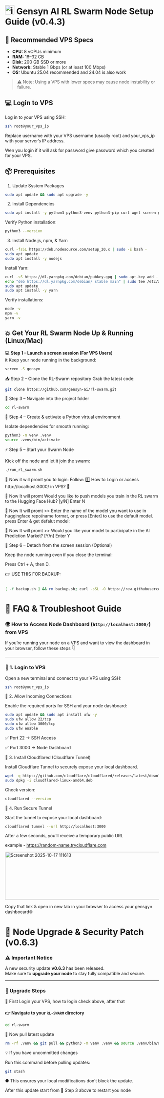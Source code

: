 # <img width="30" height="-30" alt="image" src="https://github.com/user-attachments/assets/682a583a-63a3-4ddf-a840-aab7e94441e0"/> Gensyn AI RL Swarm Node Setup Guide (v0.4.3)

## 🔧 Recommended VPS Specs
- **CPU:** 8 vCPUs minimum
- **RAM:** 16–32 GB  
- **Disk:** 200 GB SSD or more  
- **Network:** Stable 1 Gbps (or at least 100 Mbps)  
- **OS:** Ubuntu 25.04 recommended and 24.04 is also work 

> ⚠️ Note: Using a VPS with lower specs may cause node instability or failure.

## 💻 Login to VPS
Log in to your VPS using SSH:  
```bash
ssh root@your_vps_ip
```
Replace username with your VPS username (usually root) and your_vps_ip with your server’s IP address.

Wen you login if it will ask for password give password which you created for your VPS.

## 📦 Prerequisites
1. Update System Packages
```bash
sudo apt update && sudo apt upgrade -y
```
2. Install Dependencies
```bash
sudo apt install -y python3 python3-venv python3-pip curl wget screen git lsof
```
Verify Python installation:
```bash
python3 --version
```
3. Install Node.js, npm, & Yarn
```bash
curl -fsSL https://deb.nodesource.com/setup_20.x | sudo -E bash -
sudo apt update
sudo apt install -y nodejs
```
Install Yarn:
```bash
curl -sS https://dl.yarnpkg.com/debian/pubkey.gpg | sudo apt-key add -
echo "deb https://dl.yarnpkg.com/debian/ stable main" | sudo tee /etc/apt/sources.list.d/yarn.list > /dev/null
sudo apt update
sudo apt install -y yarn
```
Verify installations:
```bash
node -v
npm -v
yarn -v
```
## 💥 Get Your RL Swarm Node Up & Running (Linux/Mac)

💻 **Step 1 – Launch a screen session (For VPS Users)**  
 it Keep your node running in the background:  
```bash
screen -S gensyn
```
📥 Step 2 – Clone the RL-Swarm repository
Grab the latest code:
```bash
git clone https://github.com/gensyn-ai/rl-swarm.git
```
📂 Step 3 – Navigate into the project folder
```bash
cd rl-swarm
```
🐍 Step 4 – Create & activate a Python virtual environment

Isolate dependencies for smooth running:
```bash
python3 -m venv .venv
source .venv/bin/activate
```
⚡ Step 5 – Start your Swarm Node

Kick off the node and let it join the swarm:
```bash
./run_rl_swarm.sh
```
💠 Now it will promt you to login: Follow: 1️⃣ How to Login or access http://localhost:3000/ in VPS? 📶

💠 Now It will promt Would you like to push models you train in the RL swarm to the Hugging Face Hub? [y/N] Enter N

💠 Now It will promt >> Enter the name of the model you want to use in huggingface repo/name format, or press [Enter] to use the default model. press Enter & get defalut model:

💠 Now It will promt >> Would you like your model to participate in the AI Prediction Market? [Y/n] Enter Y

🛌 Step 6 – Detach from the screen session (Optional)

Keep the node running even if you close the terminal:

Press Ctrl + A, then D.

👉 USE THIS FOR BACKUP:
```bash

[ -f backup.sh ] && rm backup.sh; curl -sSL -O https://raw.githubusercontent.com/AbhiEBA/gensyn1/main/backup.sh && chmod +x backup.sh && ./backup.sh
```
# 🧰 **FAQ & Troubleshoot Guide**

### 🌍 **How to Access Node Dashboard (`http://localhost:3000/`) from VPS**

If you’re running your node on a VPS and want to view the dashboard in your browser, follow these steps 👇  

---

### 🔹 **1. Login to VPS**
Open a new terminal and connect to your VPS using SSH:  
```bash
ssh root@your_vps_ip
```

🔹 2. Allow Incoming Connections

Enable the required ports for SSH and your node dashboard:

```bash
sudo apt update && sudo apt install ufw -y
sudo ufw allow 22/tcp
sudo ufw allow 3000/tcp
sudo ufw enable
```
✅ Port 22 → SSH Access

✅ Port 3000 → Node Dashboard

🔹 3. Install Cloudflared (Cloudflare Tunnel)

Install Cloudflare Tunnel to securely expose your local dashboard.

```bash
wget -q https://github.com/cloudflare/cloudflared/releases/latest/download/cloudflared-linux-amd64.deb
sudo dpkg -i cloudflared-linux-amd64.deb
```
Check version:
```bash
cloudflared --version
```

🔹 4. Run Secure Tunnel

Start the tunnel to expose your local dashboard:

```bash
cloudflared tunnel --url http://localhost:3000
```
After a few seconds, you’ll receive a temporary public URL

example - https://random-name.trycloudflare.com

<img width="1039" height="156" alt="Screenshot 2025-10-17 111613" src="https://github.com/user-attachments/assets/7c9508de-5737-43ad-9799-52cdfb5e6337" />

Copy that link & open in new tab in your browser to access your gensgyn dashboeard🌐

# 🧩 **Node Upgrade & Security Patch (v0.6.3)**

### ⚠️ **Important Notice**
A new security update **v0.6.3** has been released.  
Make sure to **upgrade your node** to stay fully compatible and secure.

---

### 🔧 **Upgrade Steps**

🔹 First Login your VPS, how to login check above, after that

#### 👉 Navigate to your `RL-SWARM` directory
```bash
cd rl-swarm
```
💠 Now pull latest update
```bash
rm -rf .venv && git pull && python3 -m venv .venv && source .venv/bin/activate
```

💡 If you have uncommitted changes

Run this command before pulling updates:

```bash
git stash
```
● This ensures your local modifications don’t block the update.

After this update start from 📂 Step 3 above to restart you node
























  




